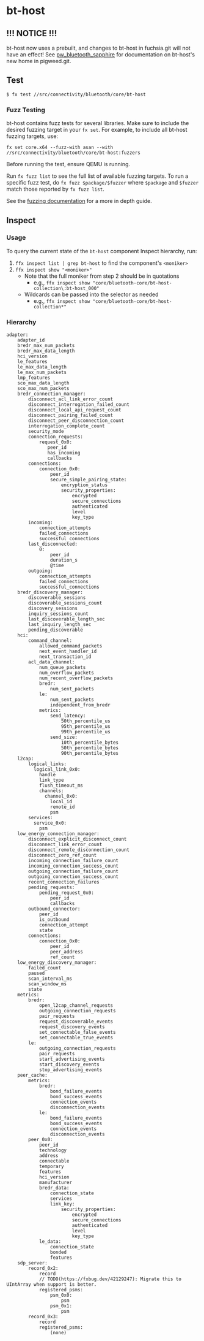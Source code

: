 # bt-host

## !!! NOTICE !!!

bt-host now uses a prebuilt, and changes to bt-host in fuchsia.git will not
have an effect! See
[pw_bluetooth_sapphire](https://pigweed.dev/pw_bluetooth_sapphire) for
documentation on bt-host's new home in pigweed.git.

## Test

`$ fx test //src/connectivity/bluetooth/core/bt-host`

### Fuzz Testing

bt-host contains fuzz tests for several libraries. Make sure to include the desired fuzzing target
in your `fx set`. For example, to include all bt-host fuzzing targets, use:

```
fx set core.x64 --fuzz-with asan --with //src/connectivity/bluetooth/core/bt-host:fuzzers
```

Before running the test, ensure QEMU is running.

Run `fx fuzz list` to see the full list of available fuzzing targets. To run a specific fuzz test,
do `fx fuzz $package/$fuzzer` where `$package` and `$fuzzer` match those reported by `fx fuzz list`.

See the [fuzzing documentation](https://fuchsia.dev/fuchsia-src/development/testing/fuzzing/overview?hl=en)
for a more in depth guide.

## Inspect

### Usage

To query the current state of the `bt-host` component Inspect hierarchy, run:

1. `ffx inspect list | grep bt-host` to find the component's `<moniker>`
2. `ffx inspect show "<moniker>"`
   - Note that the full moniker from step 2 should be in quotations
     - e.g., `ffx inspect show "core/bluetooth-core/bt-host-collection\:bt-host_000"`
   - Wildcards can be passed into the selector as needed
     - e.g., `ffx inspect show "core/bluetooth-core/bt-host-collection*"`

### Hierarchy

```
adapter:
    adapter_id
    bredr_max_num_packets
    bredr_max_data_length
    hci_version
    le_features
    le_max_data_length
    le_max_num_packets
    lmp_features
    sco_max_data_length
    sco_max_num_packets
    bredr_connection_manager:
        disconnect_acl_link_error_count
        disconnect_interrogation_failed_count
        disconnect_local_api_request_count
        disconnect_pairing_failed_count
        disconnect_peer_disconnection_count
        interrogation_complete_count
        security_mode
        connection_requests:
            request_0x0:
               peer_id
               has_incoming
               callbacks
        connections:
            connection_0x0:
                peer_id
                secure_simple_pairing_state:
                    encryption_status
                    security_properties:
                        encrypted
                        secure_connections
                        authenticated
                        level
                        key_type
        incoming:
            connection_attempts
            failed_connections
            successful_connections
        last_disconnected:
            0:
                peer_id
                duration_s
                @time
        outgoing:
            connection_attempts
            failed_connections
            successful_connections
    bredr_discovery_manager:
        discoverable_sessions
        discoverable_sessions_count
        discovery_sessions
        inquiry_sessions_count
        last_discoverable_length_sec
        last_inquiry_length_sec
        pending_discoverable
    hci:
        command_channel:
            allowed_command_packets
            next_event_handler_id
            next_transaction_id
        acl_data_channel:
            num_queue_packets
            num_overflow_packets
            num_recent_overflow_packets
            bredr:
                num_sent_packets
            le:
                num_sent_packets
                independent_from_bredr
            metrics:
                send_latency:
                    50th_percentile_us
                    95th_percentile_us
                    99th_percentile_us
                send_size:
                    10th_percentile_bytes
                    50th_percentile_bytes
                    90th_percentile_bytes
    l2cap:
        logical_links:
          logical_link_0x0:
            handle
            link_type
            flush_timeout_ms
            channels:
              channel_0x0:
                local_id
                remote_id
                psm
        services:
          service_0x0:
            psm
    low_energy_connection_manager:
        disconnect_explicit_disconnect_count
        disconnect_link_error_count
        disconnect_remote_disconnection_count
        disconnect_zero_ref_count
        incoming_connection_failure_count
        incoming_connection_success_count
        outgoing_connection_failure_count
        outgoing_connection_success_count
        recent_connection_failures
        pending_requests:
            pending_request_0x0:
                peer_id
                callbacks
        outbound_connector:
            peer_id
            is_outbound
            connection_attempt
            state
        connections:
            connection_0x0:
                peer_id
                peer_address
                ref_count
    low_energy_discovery_manager:
        failed_count
        paused
        scan_interval_ms
        scan_window_ms
        state
    metrics:
        bredr:
            open_l2cap_channel_requests
            outgoing_connection_requests
            pair_requests
            request_discoverable_events
            request_discovery_events
            set_connectable_false_events
            set_connectable_true_events
        le:
            outgoing_connection_requests
            pair_requests
            start_advertising_events
            start_discovery_events
            stop_advertising_events
    peer_cache:
        metrics:
            bredr:
                bond_failure_events
                bond_success_events
                connection_events
                disconnection_events
            le:
                bond_failure_events
                bond_success_events
                connection_events
                disconnection_events
        peer_0x0:
            peer_id
            technology
            address
            connectable
            temporary
            features
            hci_version
            manufacturer
            bredr_data:
                connection_state
                services
                link_key:
                    security_properties:
                        encrypted
                        secure_connections
                        authenticated
                        level
                        key_type
            le_data:
                connection_state
                bonded
                features
    sdp_server:
        record_0x2:
            record
            // TODO(https://fxbug.dev/42129247): Migrate this to UIntArray when support is better.
            registered_psms:
                psm_0x0:
                    psm
                psm_0x1:
                    psm
        record_0x3:
            record
            registered_psms:
                (none)
```
